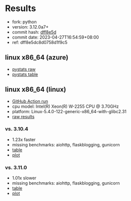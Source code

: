 # Results

- fork: python
- version: 3.12.0a7+
- commit hash: [dff8e5d](https://github.com/python/cpython/commit/dff8e5d)
- commit date: 2023-04-27T16:54:59+08:00
- ref: dff8e5dc8d0758d1f9c5

## linux x86_64 (azure)

- [pystats raw](bm-20230427-azure-x86_64-python-dff8e5dc8d0758d1f9c5-3.12.0a7%2B-dff8e5d-pystats.json)
- [pystats table](bm-20230427-azure-x86_64-python-dff8e5dc8d0758d1f9c5-3.12.0a7%2B-dff8e5d-pystats.md)

## linux x86_64 (linux)

- [GitHub Action run](https://github.com/faster-cpython/benchmarking/actions/runs/4823675939)
- cpu model: Intel(R) Xeon(R) W-2255 CPU @ 3.70GHz
- platform: Linux-5.4.0-122-generic-x86_64-with-glibc2.31
- [raw results](bm-20230427-linux-x86_64-python-dff8e5dc8d0758d1f9c5-3.12.0a7%2B-dff8e5d.json)

### vs. 3.10.4

- 1.23x faster
- missing benchmarks: aiohttp, flaskblogging, gunicorn
- [table](bm-20230427-linux-x86_64-python-dff8e5dc8d0758d1f9c5-3.12.0a7%2B-dff8e5d-vs-3.10.4.md)
- [plot](bm-20230427-linux-x86_64-python-dff8e5dc8d0758d1f9c5-3.12.0a7%2B-dff8e5d-vs-3.10.4.png)

### vs. 3.11.0

- 1.01x slower
- missing benchmarks: aiohttp, flaskblogging, gunicorn
- [table](bm-20230427-linux-x86_64-python-dff8e5dc8d0758d1f9c5-3.12.0a7%2B-dff8e5d-vs-3.11.0.md)
- [plot](bm-20230427-linux-x86_64-python-dff8e5dc8d0758d1f9c5-3.12.0a7%2B-dff8e5d-vs-3.11.0.png)

